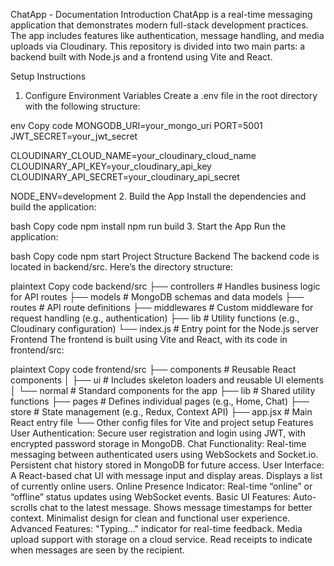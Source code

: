 ChatApp - Documentation
Introduction
ChatApp is a real-time messaging application that demonstrates modern full-stack development practices. The app includes features like authentication, message handling, and media uploads via Cloudinary. This repository is divided into two main parts: a backend built with Node.js and a frontend using Vite and React.

Setup Instructions
1. Configure Environment Variables
Create a .env file in the root directory with the following structure:

env
Copy code
MONGODB_URI=your_mongo_uri
PORT=5001
JWT_SECRET=your_jwt_secret

CLOUDINARY_CLOUD_NAME=your_cloudinary_cloud_name
CLOUDINARY_API_KEY=your_cloudinary_api_key
CLOUDINARY_API_SECRET=your_cloudinary_api_secret

NODE_ENV=development
2. Build the App
Install the dependencies and build the application:

bash
Copy code
npm install
npm run build
3. Start the App
Run the application:

bash
Copy code
npm start
Project Structure
Backend
The backend code is located in backend/src. Here’s the directory structure:

plaintext
Copy code
backend/src
├── controllers      # Handles business logic for API routes
├── models           # MongoDB schemas and data models
├── routes           # API route definitions
├── middlewares      # Custom middleware for request handling (e.g., authentication)
├── lib              # Utility functions (e.g., Cloudinary configuration)
└── index.js         # Entry point for the Node.js server
Frontend
The frontend is built using Vite and React, with its code in frontend/src:

plaintext
Copy code
frontend/src
├── components       # Reusable React components
│   ├── ui           # Includes skeleton loaders and reusable UI elements
│   └── normal       # Standard components for the app
├── lib              # Shared utility functions
├── pages            # Defines individual pages (e.g., Home, Chat)
├── store            # State management (e.g., Redux, Context API)
├── app.jsx          # Main React entry file
└── Other config files for Vite and project setup
Features
User Authentication: Secure user registration and login using JWT, with encrypted password storage in MongoDB.
Chat Functionality: Real-time messaging between authenticated users using WebSockets and Socket.io. Persistent chat history stored in MongoDB for future access.
User Interface: A React-based chat UI with message input and display areas. Displays a list of currently online users.
Online Presence Indicator: Real-time “online” or “offline” status updates using WebSocket events.
Basic UI Features: Auto-scrolls chat to the latest message. Shows message timestamps for better context. Minimalist design for clean and functional user experience.
Advanced Features: "Typing..." indicator for real-time feedback. Media upload support with storage on a cloud service. Read receipts to indicate when messages are seen by the recipient.

